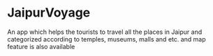 # JaipurVoyage
An app which helps the tourists to travel all the places in Jaipur and categorized according to temples, museums, malls and etc. and map feature is also available 

